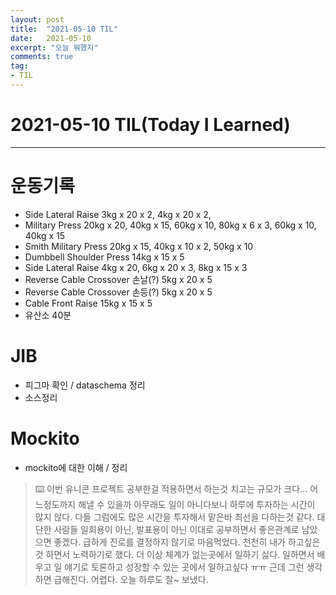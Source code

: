 ```yaml
---
layout: post 
title:  "2021-05-10 TIL"
date:   2021-05-10
excerpt: "오늘 뭐했지"
comments: true 
tag:
- TIL
---
```


# 2021-05-10 TIL(Today I Learned)
 
---

# 운동기록 
- Side Lateral Raise 3kg x 20 x 2, 4kg x 20 x 2, 
- Military Press 20kg x 20, 40kg x 15, 60kg x 10, 80kg x 6 x 3, 60kg x 10, 40kg x 15
- Smith Military Press 20kg x 15, 40kg x 10 x 2, 50kg x 10
- Dumbbell Shoulder Press 14kg x 15 x 5
- Side Lateral Raise 4kg x 20, 6kg x 20 x 3, 8kg x 15 x 3
- Reverse Cable Crossover 손날(?) 5kg x 20 x 5
- Reverse Cable Crossover 손등(?) 5kg x 20 x 5
- Cable Front Raise 15kg x 15 x 5
- 유산소 40분 

# JIB
- 피그마 확인 / dataschema 정리
- 소스정리
    
# Mockito
- mockito에 대한 이해 / 정리
    
> ⌨️  이번 유니콘 프로젝트 공부한걸 적용하면서 하는것 치고는 규모가 크다... 어느정도까지 해낼 수 있을까
아무래도 일이 아니다보니 하루에 투자하는 시간이 많지 않다. 다들 그럼에도 많은 시간을 투자해서 맡은바 최선을 다하는것 같다. 대단한 사람들
일회용이 아닌, 발표용이 아닌 이대로 공부하면서 좋은관계로 남았으면 좋겠다. 급하게 진로를 결정하지 않기로 마음먹었다. 천천히 내가 하고싶은것 하면서 노력하기로 했다.
더 이상 체계가 없는곳에서 일하기 싫다. 일하면서 배우고 일 얘기로 토론하고 성장할 수 있는 곳에서 일하고싶다 ㅠㅠ 근데 그런 생각하면 급해진다. 어렵다.
오늘 하루도 잘~ 보냈다.


